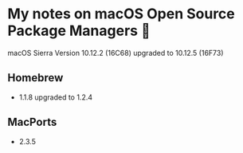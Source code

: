 # My notes on macOS Open Source Package Managers :notebook:

macOS Sierra
Version 10.12.2 (16C68) upgraded to 10.12.5 (16F73)

## Homebrew
- 1.1.8 upgraded to 1.2.4

## MacPorts
- 2.3.5
